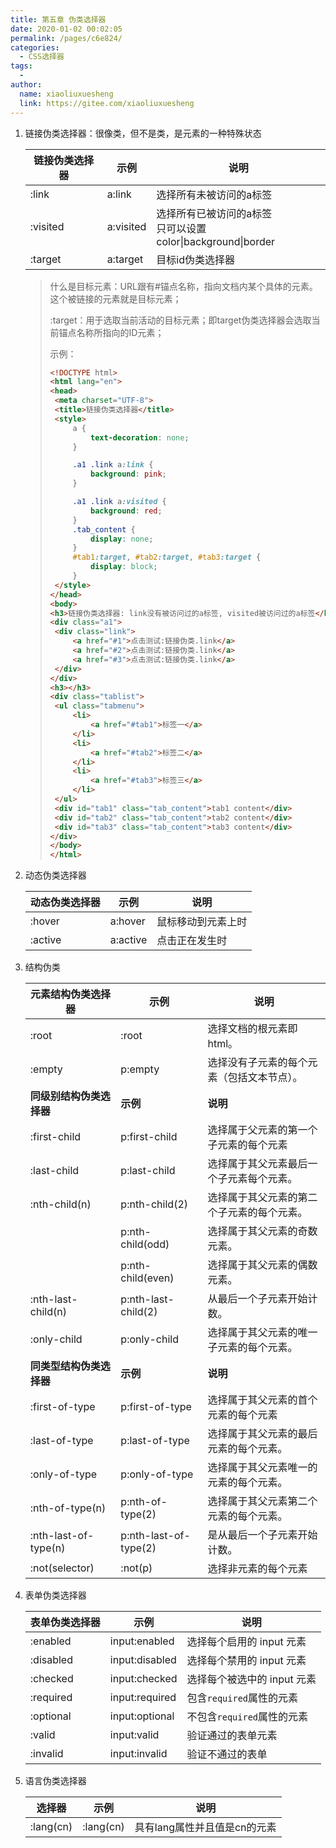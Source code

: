 ```yaml
---
title: 第五章 伪类选择器
date: 2020-01-02 00:02:05
permalink: /pages/c6e824/
categories:
  - CSS选择器
tags:
  - 
author: 
  name: xiaoliuxuesheng
  link: https://gitee.com/xiaoliuxuesheng
---
```

1. 链接伪类选择器：很像类，但不是类，是元素的一种特殊状态

   | 链接伪类选择器 | 示例      | 说明                                                         |
   | -------------- | --------- | ------------------------------------------------------------ |
   | :link          | a:link    | 选择所有未被访问的a标签                                      |
   | :visited       | a:visited | 选择所有已被访问的a标签<br />只可以设置color\|background\|border |
   | :target        | a:target  | 目标id伪类选择器                                             |

   > 什么是目标元素：URL跟有#锚点名称，指向文档内某个具体的元素。这个被链接的元素就是目标元素；
   >
   > :target：用于选取当前活动的目标元素；即target伪类选择器会选取当前锚点名称所指向的ID元素；
   >
   > 示例：
   >
   > ```html
   > <!DOCTYPE html>
   > <html lang="en">
   > <head>
   >  <meta charset="UTF-8">
   >  <title>链接伪类选择器</title>
   >  <style>
   >      a {
   >          text-decoration: none;
   >      }
   > 
   >      .a1 .link a:link {
   >          background: pink;
   >      }
   > 
   >      .a1 .link a:visited {
   >          background: red;
   >      }
   >      .tab_content {
   >          display: none;
   >      }
   >      #tab1:target, #tab2:target, #tab3:target {
   >          display: block;
   >      }
   >  </style>
   > </head>
   > <body>
   > <h3>链接伪类选择器: link没有被访问过的a标签, visited被访问过的a标签</h3>
   > <div class="a1">
   >  <div class="link">
   >      <a href="#1">点击测试:链接伪类.link</a>
   >      <a href="#2">点击测试:链接伪类.link</a>
   >      <a href="#3">点击测试:链接伪类.link</a>
   >  </div>
   > </div>
   > <h3></h3>
   > <div class="tablist">
   >  <ul class="tabmenu">
   >      <li>
   >          <a href="#tab1">标签一</a>
   >      </li>
   >      <li>
   >          <a href="#tab2">标签二</a>
   >      </li>
   >      <li>
   >          <a href="#tab3">标签三</a>
   >      </li>
   >  </ul>
   >  <div id="tab1" class="tab_content">tab1 content</div>
   >  <div id="tab2" class="tab_content">tab2 content</div>
   >  <div id="tab3" class="tab_content">tab3 content</div>
   > </div>
   > </body>
   > </html>
   > ```

2. 动态伪类选择器

   | 动态伪类选择器 | 示例     | 说明               |
   | -------------- | -------- | ------------------ |
   | :hover         | a:hover  | 鼠标移动到元素上时 |
   | :active        | a:active | 点击正在发生时     |


5. 结构伪类

   | 元素结构伪类选择器       | 示例                  | 说明                                       |
   | ------------------------ | --------------------- | ------------------------------------------ |
   | :root                    | :root                 | 选择文档的根元素即html。                   |
   | :empty                   | p:empty               | 选择没有子元素的每个元素（包括文本节点）。 |
   | **同级别结构伪类选择器** | **示例**              | **说明**                                   |
   | :first-child             | p:first-child         | 选择属于父元素的第一个子元素的每个元素     |
   | :last-child              | p:last-child          | 选择属于其父元素最后一个子元素每个元素。   |
   | :nth-child(n)            | p:nth-child(2)        | 选择属于其父元素的第二个子元素的每个元素。 |
   |                          | p:nth-child(odd)      | 选择属于其父元素的奇数元素。               |
   |                          | p:nth-child(even)     | 选择属于其父元素的偶数元素。               |
   | :nth-last-child(n)       | p:nth-last-child(2)   | 从最后一个子元素开始计数。                 |
   | :only-child              | p:only-child          | 选择属于其父元素的唯一子元素的每个元素。   |
   | **同类型结构伪类选择器** | **示例**              | **说明**                                   |
   | :first-of-type           | p:first-of-type       | 选择属于其父元素的首个元素的每个元素       |
   | :last-of-type            | p:last-of-type        | 选择属于其父元素的最后元素的每个元素。     |
   | :only-of-type            | p:only-of-type        | 选择属于其父元素唯一的元素的每个元素。     |
   | :nth-of-type(n)          | p:nth-of-type(2)      | 选择属于其父元素第二个元素的每个元素。     |
   | :nth-last-of-type(n)     | p:nth-last-of-type(2) | 是从最后一个子元素开始计数。               |
   | :not(selector)           | :not(p)               | 选择非元素的每个元素                       |


3. 表单伪类选择器

   | 表单伪类选择器 | 示例           | 说明                        |
   | -------------- | -------------- | --------------------------- |
   | :enabled       | input:enabled  | 选择每个启用的 input 元素   |
   | :disabled      | input:disabled | 选择每个禁用的 input 元素   |
   | :checked       | input:checked  | 选择每个被选中的 input 元素 |
   | :required      | input:required | 包含`required`属性的元素    |
   | :optional      | input:optional | 不包含`required`属性的元素  |
   | :valid         | input:valid    | 验证通过的表单元素          |
   | :invalid       | input:invalid  | 验证不通过的表单            |

6. 语言伪类选择器

   | 选择器    | 示例      | 说明                         |
   | --------- | --------- | ---------------------------- |
   | :lang(cn) | :lang(cn) | 具有lang属性并且值是cn的元素 |
